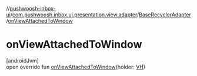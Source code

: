 //[pushwoosh-inbox-ui](../../../index.md)/[com.pushwoosh.inbox.ui.presentation.view.adapter](../index.md)/[BaseRecyclerAdapter](index.md)/[onViewAttachedToWindow](on-view-attached-to-window.md)

# onViewAttachedToWindow

[androidJvm]\
open override fun [onViewAttachedToWindow](on-view-attached-to-window.md)(holder: [VH](index.md))
